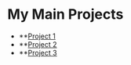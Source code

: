 # My Main Projects
- **[Project 1](https://github.com/RoxanaGoina/MindHealth---Application-for-monitoring-mental-health-and-detecting-depression)
- **[Project 2](https://github.com/RoxanaGoina/Nokia-Overflow)
- **[Project 3](https://github.com/RoxanaGoina/Shop-Anime-Merch-Aplication)
